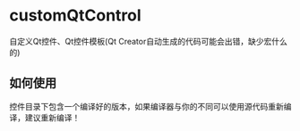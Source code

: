 # customQtControl
自定义Qt控件、Qt控件模板(Qt Creator自动生成的代码可能会出错，缺少宏什么的)

## 如何使用
控件目录下包含一个编译好的版本，如果编译器与你的不同可以使用源代码重新编译，建议重新编译！
